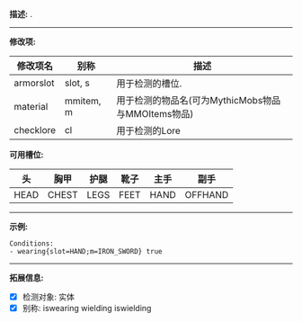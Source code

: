 **描述:** .

---

**修改项:**

| 修改项名  | 别称      | 描述 |
| --------- | --------- | ----------- |
| armorslot | slot, s   | 用于检测的槽位. |
| material  | mmitem, m | 用于检测的物品名(可为MythicMobs物品与MMOItems物品) |
| checklore | cl        | 用于检测的Lore |

**可用槽位:**

| 头   | 胸甲  | 护腿 | 靴子 | 主手 | 副手    |   
| ---- | ----- | ---- | ---- | ---- | ------- |   
| HEAD | CHEST | LEGS | FEET | HAND | OFFHAND |   
---

**示例:**

```
Conditions:
- wearing{slot=HAND;m=IRON_SWORD} true
```

---

**拓展信息:**

- [x] 检测对象: 实体
- [x] 别称: iswearing wielding iswielding
